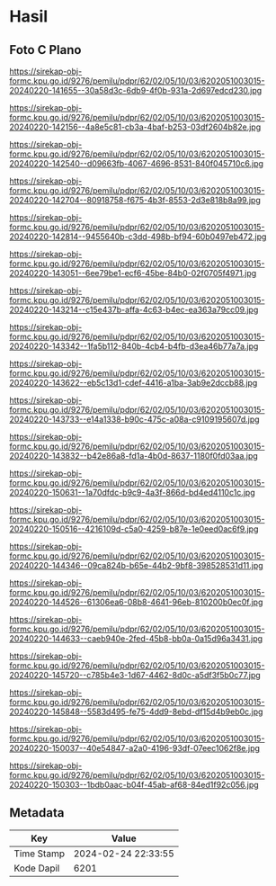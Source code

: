 # Hasil

## Foto C Plano

https://sirekap-obj-formc.kpu.go.id/9276/pemilu/pdpr/62/02/05/10/03/6202051003015-20240220-141655--30a58d3c-6db9-4f0b-931a-2d697edcd230.jpg

https://sirekap-obj-formc.kpu.go.id/9276/pemilu/pdpr/62/02/05/10/03/6202051003015-20240220-142156--4a8e5c81-cb3a-4baf-b253-03df2604b82e.jpg

https://sirekap-obj-formc.kpu.go.id/9276/pemilu/pdpr/62/02/05/10/03/6202051003015-20240220-142540--d09663fb-4067-4696-8531-840f045710c6.jpg

https://sirekap-obj-formc.kpu.go.id/9276/pemilu/pdpr/62/02/05/10/03/6202051003015-20240220-142704--80918758-f675-4b3f-8553-2d3e818b8a99.jpg

https://sirekap-obj-formc.kpu.go.id/9276/pemilu/pdpr/62/02/05/10/03/6202051003015-20240220-142814--9455640b-c3dd-498b-bf94-60b0497eb472.jpg

https://sirekap-obj-formc.kpu.go.id/9276/pemilu/pdpr/62/02/05/10/03/6202051003015-20240220-143051--6ee79be1-ecf6-45be-84b0-02f0705f4971.jpg

https://sirekap-obj-formc.kpu.go.id/9276/pemilu/pdpr/62/02/05/10/03/6202051003015-20240220-143214--c15e437b-affa-4c63-b4ec-ea363a79cc09.jpg

https://sirekap-obj-formc.kpu.go.id/9276/pemilu/pdpr/62/02/05/10/03/6202051003015-20240220-143342--1fa5b112-840b-4cb4-b4fb-d3ea46b77a7a.jpg

https://sirekap-obj-formc.kpu.go.id/9276/pemilu/pdpr/62/02/05/10/03/6202051003015-20240220-143622--eb5c13d1-cdef-4416-a1ba-3ab9e2dccb88.jpg

https://sirekap-obj-formc.kpu.go.id/9276/pemilu/pdpr/62/02/05/10/03/6202051003015-20240220-143733--e14a1338-b90c-475c-a08a-c9109195607d.jpg

https://sirekap-obj-formc.kpu.go.id/9276/pemilu/pdpr/62/02/05/10/03/6202051003015-20240220-143832--b42e86a8-fd1a-4b0d-8637-1180f0fd03aa.jpg

https://sirekap-obj-formc.kpu.go.id/9276/pemilu/pdpr/62/02/05/10/03/6202051003015-20240220-150631--1a70dfdc-b9c9-4a3f-866d-bd4ed4110c1c.jpg

https://sirekap-obj-formc.kpu.go.id/9276/pemilu/pdpr/62/02/05/10/03/6202051003015-20240220-150516--4216109d-c5a0-4259-b87e-1e0eed0ac6f9.jpg

https://sirekap-obj-formc.kpu.go.id/9276/pemilu/pdpr/62/02/05/10/03/6202051003015-20240220-144346--09ca824b-b65e-44b2-9bf8-398528531d11.jpg

https://sirekap-obj-formc.kpu.go.id/9276/pemilu/pdpr/62/02/05/10/03/6202051003015-20240220-144526--61306ea6-08b8-4641-96eb-810200b0ec0f.jpg

https://sirekap-obj-formc.kpu.go.id/9276/pemilu/pdpr/62/02/05/10/03/6202051003015-20240220-144633--caeb940e-2fed-45b8-bb0a-0a15d96a3431.jpg

https://sirekap-obj-formc.kpu.go.id/9276/pemilu/pdpr/62/02/05/10/03/6202051003015-20240220-145720--c785b4e3-1d67-4462-8d0c-a5df3f5b0c77.jpg

https://sirekap-obj-formc.kpu.go.id/9276/pemilu/pdpr/62/02/05/10/03/6202051003015-20240220-145848--5583d495-fe75-4dd9-8ebd-df15d4b9eb0c.jpg

https://sirekap-obj-formc.kpu.go.id/9276/pemilu/pdpr/62/02/05/10/03/6202051003015-20240220-150037--40e54847-a2a0-4196-93df-07eec1062f8e.jpg

https://sirekap-obj-formc.kpu.go.id/9276/pemilu/pdpr/62/02/05/10/03/6202051003015-20240220-150303--1bdb0aac-b04f-45ab-af68-84ed1f92c056.jpg


## Metadata

| Key        | Value               |
| ---------- | ------------------- |
| Time Stamp | 2024-02-24 22:33:55 |
| Kode Dapil | 6201                |



